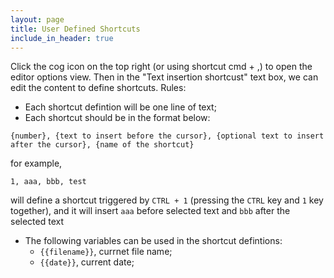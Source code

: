 ```yaml
---
layout: page
title: User Defined Shortcuts
include_in_header: true
---
```


Click the cog icon on the top right (or using shortcut cmd + ,) to open the editor options view.
Then in the "Text insertion shortcust" text box, we can edit the content to define shortcuts.
Rules:
- Each shortcut defintion will be one line of text;
- Each shortcut should be in the format below:

```
{number}, {text to insert before the cursor}, {optional text to insert after the cursor}, {name of the shortcut}
```
for example, 

```
1, aaa, bbb, test
```
will define a shortcut triggered by `CTRL + 1` (pressing the `CTRL` key and `1` key together), and it will insert `aaa` before selected text and `bbb` after the selected text
- The following variables can be used in the shortcut defintions:
   - `{{filename}}`, currnet file name;
   - `{{date}}`, current date;




